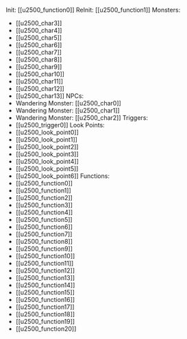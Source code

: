Init: [[u2500_function0]]
ReInit: [[u2500_function1]]
Monsters:
- [[u2500_char3]]
- [[u2500_char4]]
- [[u2500_char5]]
- [[u2500_char6]]
- [[u2500_char7]]
- [[u2500_char8]]
- [[u2500_char9]]
- [[u2500_char10]]
- [[u2500_char11]]
- [[u2500_char12]]
- [[u2500_char13]]
NPCs:
- Wandering Monster: [[u2500_char0]]
- Wandering Monster: [[u2500_char1]]
- Wandering Monster: [[u2500_char2]]
Triggers:
- [[u2500_trigger0]]
Look Points:
- [[u2500_look_point0]]
- [[u2500_look_point1]]
- [[u2500_look_point2]]
- [[u2500_look_point3]]
- [[u2500_look_point4]]
- [[u2500_look_point5]]
- [[u2500_look_point6]]
Functions:
- [[u2500_function0]]
- [[u2500_function1]]
- [[u2500_function2]]
- [[u2500_function3]]
- [[u2500_function4]]
- [[u2500_function5]]
- [[u2500_function6]]
- [[u2500_function7]]
- [[u2500_function8]]
- [[u2500_function9]]
- [[u2500_function10]]
- [[u2500_function11]]
- [[u2500_function12]]
- [[u2500_function13]]
- [[u2500_function14]]
- [[u2500_function15]]
- [[u2500_function16]]
- [[u2500_function17]]
- [[u2500_function18]]
- [[u2500_function19]]
- [[u2500_function20]]
